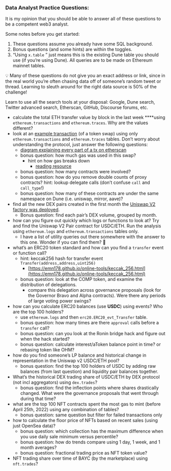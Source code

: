 ### Data Analyst Practice Questions:

It is my opinion that you should be able to answer all of these questions to be a competent web3 analyst.

Some notes before you get started:

1. These questions assume you already have some SQL background. 
2. Bonus questions (and some hints) are within the toggles. 
3. “Using `x.table` ” just means this is the existing Dune table you should use (if you’re using Dune). All queries are to be made on Ethereum mainnet tables. 

<aside>
💡 Many of these questions do not give you an exact address or link, since in the real world you’re often chasing data off of someone’s random tweet or thread. Learning to sleuth around for the right data source is 50% of the challenge! 

Learn to use all the search tools at your disposal: Google, Dune search, Twitter advanced search, Etherscan, GitHub, Discourse forums, etc.

</aside>

- calculate the total ETH transfer value by block in the last week ****using `ethereum.transactions` and `ethereum.traces`. Why are the values different?
- look at an [example transaction](https://etherscan.io/tx/0xfa8aac1b4d50952f7cc711cd3959c05968ade2e538639c9555c5aa0d0fa6e76d) (of a token swap) using only `ethereum.transactions` and `ethereum.traces` tables. Don’t worry about understanding the protocol, just answer the following questions:
    - [diagram explaining every part of a tx on etherscan](https://github.com/andrewhong5297/web3-data-practice/blob/main/analyst/diagrams/tx_explained.jpg)
    - bonus question: how much gas was used in this swap?
        - hint on how gas breaks down
            - [reading resource](https://www.blocknative.com/blog/eip-1559-fees#:~:text=The%20New%20Terminology%20of%20EIP%2D1559%20Transactions&text=Instead%20of%20a%20singular%20Gas,is%20paid%20directly%20to%20miners.)
    - bonus question: how many contracts were involved?
    - bonus question: how do you remove double counts of proxy contracts? hint: lookup delegate calls (don’t confuse `call` and `call_type`!)
    - bonus question: how many of these contracts are under the same namespace on Dune (i.e. uniswap, mirror, aave)?
- find all the new DEX pairs created in the first month the [Uniswap V2 factory was deployed](https://docs.uniswap.org/protocol/V2/reference/smart-contracts/factory).
    - Bonus question: find each pair’s DEX volume, grouped by month.
- how can you figure out quickly which logs or functions to look at? Try and find the Uniswap V2 Pair contract for USDC/ETH. Run the analysis using `ethereum.logs` and `ethereum.transactions` tables only.
    - I have a list of utility queries out there somewhere with the answer to this one. Wonder if you can find them? 🙂
- what’s an ERC20 token standard and how can you find a `transfer` event or function call?
    - hint: keccak256 hash for transfer event `Transfer(address,address,uint256)`
        - [https://emn178.github.io/online-tools/keccak_256.html](https://emn178.github.io/online-tools/keccak_256.html)
    - bonus question: look at the COMP token, and examine the distribution of delegations.
        - compare this delegation across governance proposals (look for the Governor Bravo and Alpha contracts). Were there any periods of large voting power swings?
- how can you calculate ERC20 balances (use **USDC**) using events? Who are the top 100 holders?
    - use `ethereum.logs` and then `erc20.ERC20_evt_Transfer` table.
    - bonus question: how many times are there `approval` calls before a `transfer` call?
    - bonus question: can you look at the Ronin bridge hack and figure out when the hack started?
    - bonus question: calculate interest/aToken balance point in time? or rebasing token like OHM?
- how do you find someone’s LP balance and historical change in representation in the Uniswap v2 USDC/ETH pool?
    - bonus question: find the top 100 holders of USDC by adding raw balances (from last question) and liquidity pair balances together.
- What’s the historical DEX trading share of USDC/ETH by DEX protocol (not incl aggregators) using `dex.trades`?
    - bonus question: find the inflection points where shares drastically changed. What were the governance proposals that went through during that time?
- what are the top 100 NFT contracts spent the most gas to mint (before April 25th, 2022) using any combination of tables?
    - bonus question: same question but filter for failed transactions only
- how to calculate the floor price of NFTs based on recent sales (using just OpenSea data)?
    - bonus question: which collection has the maximum difference when you use daily sale minimum versus percentile?
    - bonus question: how do trends compare using 1 day, 1 week, and 1 month averages?
    - bonus question: fractional trading price as NFT token value?
- NFT trading share over time of BAYC (by the marketplace) using `nft.trades`?